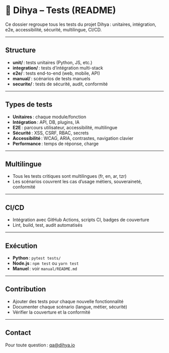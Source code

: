 # 🧪 Dihya – Tests (README)

Ce dossier regroupe tous les tests du projet Dihya : unitaires, intégration, e2e, accessibilité, sécurité, multilingue, CI/CD.

---

## Structure
- **unit/** : tests unitaires (Python, JS, etc.)
- **integration/** : tests d’intégration multi-stack
- **e2e/** : tests end-to-end (web, mobile, API)
- **manual/** : scénarios de tests manuels
- **securite/** : tests de sécurité, audit, conformité

---

## Types de tests
- **Unitaires** : chaque module/fonction
- **Intégration** : API, DB, plugins, IA
- **E2E** : parcours utilisateur, accessibilité, multilingue
- **Sécurité** : XSS, CSRF, RBAC, secrets
- **Accessibilité** : WCAG, ARIA, contrastes, navigation clavier
- **Performance** : temps de réponse, charge

---

## Multilingue
- Tous les tests critiques sont multilingues (fr, en, ar, tzr)
- Les scénarios couvrent les cas d’usage métiers, souveraineté, conformité

---

## CI/CD
- Intégration avec GitHub Actions, scripts CI, badges de couverture
- Lint, build, test, audit automatisés

---

## Exécution
- **Python** : `pytest tests/`
- **Node.js** : `npm test` ou `yarn test`
- **Manuel** : voir `manual/README.md`

---

## Contribution
- Ajouter des tests pour chaque nouvelle fonctionnalité
- Documenter chaque scénario (langue, métier, sécurité)
- Vérifier la couverture et la conformité

---

## Contact
Pour toute question : [qa@dihya.io](mailto:qa@dihya.io)
